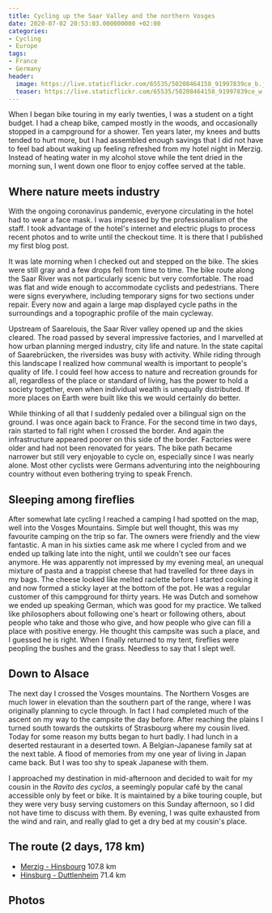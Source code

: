 ```yaml
---
title: Cycling up the Saar Valley and the northern Vosges
date: 2020-07-02 20:53:03.000000000 +02:00
categories:
- Cycling
- Europe
tags:
- France
- Germany
header:
  image: https://live.staticflickr.com/65535/50208464158_91997839ce_b.jpg
  teaser: https://live.staticflickr.com/65535/50208464158_91997839ce_w.jpg
---
```


When I began bike touring in my early twenties, I was a student on a
tight budget. I had a cheap bike, camped mostly in the woods, and
occasionally stopped in a campground for a shower. Ten years later, my
knees and butts tended to hurt more, but I had assembled enough savings
that I did not have to feel bad about waking up feeling refreshed from
my hotel night in Merzig. Instead of heating water in my alcohol stove
while the tent dried in the morning sun, I went down one floor to enjoy
coffee served at the table.

## Where nature meets industry

With the ongoing coronavirus pandemic, everyone circulating in the hotel
had to wear a face mask. I was impressed by the professionalism of the
staff. I took advantage of the hotel\'s internet and electric plugs to
process recent photos and to write until the checkout time. It is there
that I published my first blog post.

It was late morning when I checked out and stepped on the bike. The
skies were still gray and a few drops fell from time to time. The bike
route along the Saar River was not particularly scenic but very
comfortable. The road was flat and wide enough to accommodate cyclists
and pedestrians. There were signs everywhere, including temporary signs
for two sections under repair. Every now and again a large map displayed
cycle paths in the surroundings and a topographic profile of the main
cycleway.

Upstream of Saarelouis, the Saar River valley opened up and the skies
cleared. The road passed by several impressive factories, and I
marvelled at how urban planning merged industry, city life and nature.
In the state capital of Saarebrücken, the riversides was busy with
activity. While riding through this landscape I realized how communal
wealth is important to people\'s quality of life. I could feel how
access to nature and recreation grounds for all, regardless of the place
or standard of living, has the power to hold a society together, even
when individual wealth is unequally distributed. If more places on Earth
were built like this we would certainly do better.

While thinking of all that I suddenly pedaled over a bilingual sign on
the ground. I was once again back to France. For the second time in two
days, rain started to fall right when I crossed the border. And again
the infrastructure appeared poorer on this side of the border. Factories
were older and had not been renovated for years. The bike path became
narrower but still very enjoyable to cycle on, especially since I was
nearly alone. Most other cyclists were Germans adventuring into the
neighbouring country without even bothering trying to speak French.

## Sleeping among fireflies

After somewhat late cycling I reached a camping I had spotted on the
map, well into the Vosges Mountains. Simple but well thought, this was
my favourite camping on the trip so far. The owners were friendly and
the view fantastic. A man in his sixties came ask me where I cycled from
and we ended up talking late into the night, until we couldn\'t see our
faces anymore. He was apparently not impressed by my evening meal, an
unequal mixture of pasta and a trappist cheese that had travelled for
three days in my bags. The cheese looked like melted raclette before I
started cooking it and now formed a sticky layer at the bottom of the
pot. He was a regular customer of this campground for thirty years. He
was Dutch and somehow we ended up speaking German, which was good for my
practice. We talked like philosophers about following one\'s heart or
following others, about people who take and those who give, and how
people who give can fill a place with positive energy. He thought this
campsite was such a place, and I guessed he is right. When I finally
returned to my tent, fireflies were peopling the bushes and the grass.
Needless to say that I slept well.

## Down to Alsace

The next day I crossed the Vosges mountains. The Northern Vosges are
much lower in elevation than the southern part of the range, where I was
originally planning to cycle through. In fact I had completed much of
the ascent on my way to the campsite the day before. After reaching the
plains I turned south towards the outskirts of Strasbourg where my
cousin lived. Today for some reason my butts began to hurt badly. I had
lunch in a deserted restaurant in a deserted town. A Belgian-Japanese
family sat at the next table. A flood of memories from my one year of
living in Japan came back. But I was too shy to speak Japanese with
them.

I approached my destination in mid-afternoon and decided to wait for my
cousin in the *Ravito des cyclos*, a seemingly popular café by the canal
accessible only by feet or bike. It is maintained by a bike touring
couple, but they were very busy serving customers on this Sunday
afternoon, so I did not have time to discuss with them. By evening, I
was quite exhausted from the wind and rain, and really glad to get a dry
bed at my cousin\'s place.

## The route (2 days, 178 km)

-   [Merzig - Hinsbourg](https://ridewithgps.com/trips/51976387) 107.8
    km
-   [Hinsburg - Duttlenheim](https://ridewithgps.com/trips/51976384)
    71.4 km

## Photos
